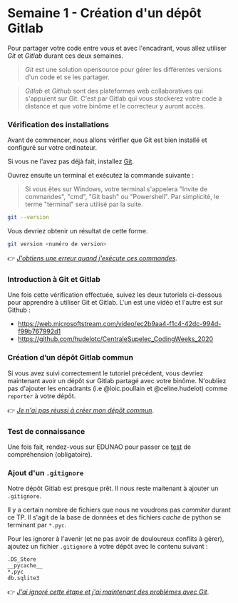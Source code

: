 # Semaine 1 - Création d'un dépôt Gitlab

Pour partager votre code entre vous et avec l'encadrant, vous allez utiliser *Git* et *Gitlab* durant ces deux semaines.

> _Git_ est une solution opensource pour gérer les différentes versions d'un code et se les partager.

> _Gitlab_ et _Github_ sont des plateformes web collaboratives qui s'appuient sur Git. C'est par Gitlab qui vous stockerez votre code à distance et que votre binôme et le correcteur y auront accès.

### Vérification des installations

Avant de commencer, nous allons vérifier que Git est bien installé et configuré sur votre ordinateur.

Si vous ne l'avez pas déjà fait, installez [Git](https://git-scm.com/).

Ouvrez ensuite un terminal et exécutez la commande suivante :

> Si vous êtes sur Windows, votre terminal s'appelera "Invite de commandes", "cmd", "Git bash" ou "Powershell". Par simplicité, le terme "terminal" sera utilisé par la suite.

```bash
git --version
```

Vous devriez obtenir un résultat de cette forme.

```bash
git version <numéro de version>
```

:point_right: _[J'obtiens une erreur quand j'exécute ces commandes](https://github.com/LoicPoullain/je-code/blob/master/regler-les-problemes-de-path.md)_.

### Introduction à Git et Gitlab

Une fois cette vérification effectuée, suivez les deux tutoriels ci-dessous pour apprendre à utiliser Git et Gitlab. L'un est une vidéo et l'autre est sur Github :
- https://web.microsoftstream.com/video/ec2b9aa4-f1c4-42dc-994d-f99b767992d1
- https://github.com/hudelotc/CentraleSupelec_CodingWeeks_2020

### Création d’un dépôt Gitlab commun

Si vous avez suivi correctement le tutoriel précédent, vous devriez maintenant avoir un dépôt sur Gitlab partagé avec votre binôme. N'oubliez pas d'ajouter les encadrants (i.e @loic.poullain et @celine.hudelot) comme `reporter` à votre dépôt.

:point_right: _[Je n'ai pas réussi à créer mon dépôt commun](https://github.com/LoicPoullain/je-code/blob/master/configurer-depot-gitlab.md)_.

<!-- ### Apprendre à gérer les conflits

TODO: provoquer et gérer des conflits -->


### Test de connaissance

Une fois fait, rendez-vous sur EDUNAO pour passer ce [test](#) de compréhension (obligatoire).

### Ajout d'un `.gitignore`

Notre dépôt Gitlab est presque prêt. Il nous reste maitenant à ajouter un `.gitignore`.

Il y a certain nombre de fichiers que nous ne voudrons pas *commiter* durant ce TP. Il s'agit de la base de données et des fichiers *cache* de python se terminant par `*.pyc`.

Pour les ignorer à l'avenir (et ne pas avoir de douloureux conflits à gérer), ajoutez un fichier `.gitignore` à votre dépôt avec le contenu suivant :

```
.DS_Store
__pycache__
*.pyc
db.sqlite3
```

:point_right: _[J'ai ignoré cette étape et j'ai maintenant des problèmes avec Git](https://github.com/LoicPoullain/je-code/blob/master/ajout-gitignore.md)_.
